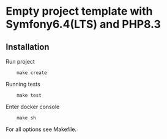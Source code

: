 # Empty project template with Symfony6.4(LTS) and PHP8.3

## Installation

Run project
```shell
    make create
```

Running tests
```shell
    make test
```

Enter docker console
```shell
    make sh
```

For all options see Makefile.
